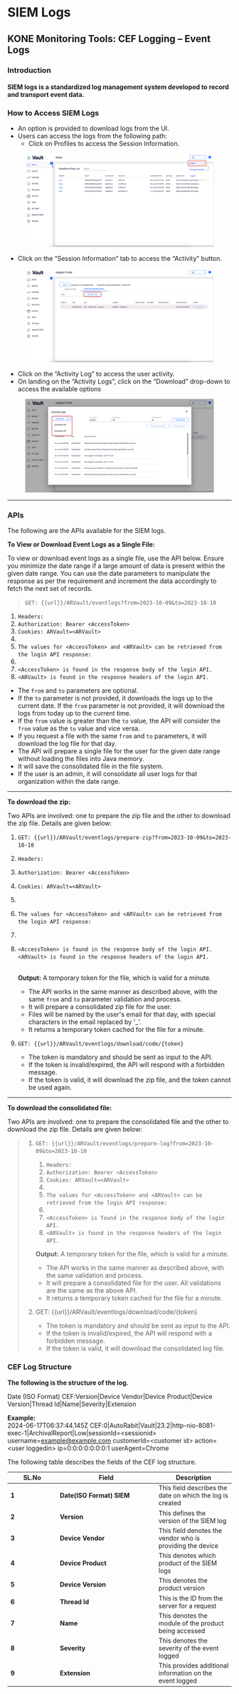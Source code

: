 # SIEM Logs

## KONE Monitoring Tools: CEF Logging – Event Logs <a href="#introduction" id="introduction"></a>

### Introduction <a href="#introduction" id="introduction"></a>

#### SIEM logs is a standardized log management system developed to record and transport event data.  <a href="#cef-logs-is-a-standardized-log-management-system-developed-to-record-and-transport-the-event-data" id="cef-logs-is-a-standardized-log-management-system-developed-to-record-and-transport-the-event-data"></a>

### How to Access SIEM Logs <a href="#how-to-access-cef-logs" id="how-to-access-cef-logs"></a>

* An option is provided to download logs from the UI.
* Users can access the logs from the following path:
  * Click on Profiles to access the Session Information.

<figure><img src="../../../.gitbook/assets/image (644).png" alt=""><figcaption></figcaption></figure>

* Click on the “Session Information” tab to access the “Activity” button.

<figure><img src="../../../.gitbook/assets/image (645).png" alt=""><figcaption></figcaption></figure>

* Click on the “Activity Log” to access the user activity.
* On landing on the “Activity Logs”, click on the “Download” drop-down to access the available options

<figure><img src="../../../.gitbook/assets/image (646).png" alt=""><figcaption></figcaption></figure>

***

### APIs <a href="#apis" id="apis"></a>

The following are the APIs available for the SIEM logs.

**To View or Download Event Logs as a Single File:**

To view or download event logs as a single file, use the API below. Ensure you minimize the date range if a large amount of data is present within the given date range. You can use the date parameters to manipulate the response as per the requirement and increment the data accordingly to fetch the next set of records.

> `GET: {{url}}/ARVault/eventlogs?from=2023-10-09&to=2023-10-10`

1. `Headers:`&#x20;
2. `Authorization: Bearer <AccessToken>`&#x20;
3. `Cookies: ARVault=<ARVault>`&#x20;
4.
5. `The values for <AccessToken> and <ARVault> can be retrieved from the login API response:`&#x20;
6.
7. `<AccessToken> is found in the response body of the login API.`&#x20;
8. `<ARVault> is found in the response headers of the login API.`

* The `from` and `to` parameters are optional.
* If the `to` parameter is not provided, it downloads the logs up to the current date. If the `from` parameter is not provided, it will download the logs from today up to the current time.
* If the `from` value is greater than the `to` value, the API will consider the `from` value as the `to` value and vice versa.
* If you request a file with the same `from` and `to` parameters, it will download the log file for that day.
* The API will prepare a single file for the user for the given date range without loading the files into Java memory.
* It will save the consolidated file in the file system.
* If the user is an admin, it will consolidate all user logs for that organization within the date range.

***

**To download the zip:**

Two APIs are involved: one to prepare the zip file and the other to download the zip file. Details are given below:

1. `GET: {{url}}/ARVault/eventlogs/prepare-zip?from=2023-10-09&to=2023-10-10`
2. `Headers:`&#x20;
3. `Authorization: Bearer <AccessToken>`&#x20;
4. `Cookies: ARVault=<ARVault>`&#x20;
5.
6. `The values for <AccessToken> and <ARVault> can be retrieved from the login API response:`&#x20;
7.
8.  `<AccessToken> is found in the response body of the login API.` \
    `<ARVault> is found in the response headers of the login API.`

    \
    **Output:** A temporary token for the file, which is valid for a minute.

    * The API works in the same manner as described above, with the same `from` and `to` parameter validation and process.
    * It will prepare a consolidated zip file for the user.
    * Files will be named by the user's email for that day, with special characters in the email replaced by '\_'.
    * It returns a temporary token cached for the file for a minute.
9. `GET: {{url}}/ARVault/eventlogs/download/code/{token}`
   * The token is mandatory and should be sent as input to the API.
   * If the token is invalid/expired, the API will respond with a forbidden message.
   * If the token is valid, it will download the zip file, and the token cannot be used again.

***

**To download the consolidated file:**

Two APIs are involved: one to prepare the consolidated file and the other to download the zip file. Details are given below:

> 1.  `GET: {{url}}/ARVault/eventlogs/prepare-log?from=2023-10-09&to=2023-10-10`
>
>     1. `Headers:`&#x20;
>     2. `Authorization: Bearer <AccessToken>`&#x20;
>     3. `Cookies: ARVault=<ARVault>`&#x20;
>     4.
>     5. `The values for <AccessToken> and <ARVault> can be retrieved from the login API response:`&#x20;
>     6.
>     7. `<AccessToken> is found in the response body of the login API.`
>     8. `<ARVault> is found in the response headers of the login API.`
>
>     **Output:** A temporary token for the file, which is valid for a minute.
>
>     * The API works in the same manner as described above, with the same validation and process.
>     * It will prepare a consolidated file for the user. All validations are the same as the above API.
>     * It returns a temporary token cached for the file for a minute.
> 2. GET: \{{url\}}/ARVault/eventlogs/download/code/{token}
>    * The token is mandatory and should be sent as input to the API.
>    * If the token is invalid/expired, the API will respond with a forbidden message.
>    * If the token is valid, it will download the consolidated log file.

&#x20;

### CEF Log Structure <a href="#cef-log-structure" id="cef-log-structure"></a>

**The following is the structure of the log.**

Date (ISO Format) CEF:Version|Device Vendor|Device Product|Device Version|Thread Id|Name|Severity|Extension

**Example:**\
2024-06-17T06:37:44.145Z CEF:0|AutoRabit|Vault|23.2|http-nio-8081-exec-1|ArchivalReport|Low|sessionId=\<sessionid> username=example@example.com customerId=\<customer id> action=\<user loggedin> ip=0:0:0:0:0:0:0:1 userAgent=Chrome

The following table describes the fields of the CEF log structure.

<table><thead><tr><th width="97">SL.No</th><th width="208">Field</th><th>Description</th></tr></thead><tbody><tr><td><strong>1</strong></td><td><strong>Date(ISO Format) SIEM</strong></td><td>This field describes the date on which the log is created</td></tr><tr><td><strong>2</strong></td><td><strong>Version</strong></td><td>This defines the version of the SIEM log</td></tr><tr><td><strong>3</strong></td><td><strong>Device Vendor</strong></td><td>This field denotes the vendor who is providing the device</td></tr><tr><td><strong>4</strong></td><td><strong>Device Product</strong></td><td>This denotes which product of the SIEM logs</td></tr><tr><td><strong>5</strong></td><td><strong>Device Version</strong></td><td>This denotes the product version</td></tr><tr><td><strong>6</strong></td><td><strong>Thread Id</strong></td><td>This is the ID from the server for a request</td></tr><tr><td><strong>7</strong></td><td><strong>Name</strong></td><td>This denotes the module of the product being accessed</td></tr><tr><td><strong>8</strong></td><td><strong>Severity</strong></td><td>This denotes the severity of the event logged</td></tr><tr><td><strong>9</strong></td><td><strong>Extension</strong></td><td>This provides additional information on the event logged</td></tr></tbody></table>

&#x20;
